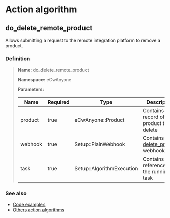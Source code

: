 # Action algorithm

## do_delete_remote_product

Allows submitting a request to the remote integration platform to remove a product.
    
### Definition

> **Name:** do_delete_remote_product
> 
> **Namespace:** eCwAnyone
>
> **Parameters:**
> 
> | Name | Required | Type | Description |
> | ---- | -------- | ---- | ----------- |
> | product | true | eCwAnyone::Product | Contains the record of product to be delete |
> | webhook | true | Setup::PlainWebhook | Contains the [delete_product](../webhooks/overview?id=delete_product) webhook |
> | task | true | Setup::AlgorithmExecution | Contains a reference to the running task |

### See also
* [Code examples](https://cenit.io/algorithm?f[name][40703][o]=is&f[name][40703][v]=do_delete_remote_product&f[namespace][40840][o]=starts_with&f[namespace][40840][v]=eCw)
* [Others action algorithms](overview?id=do_delete_remote_product)